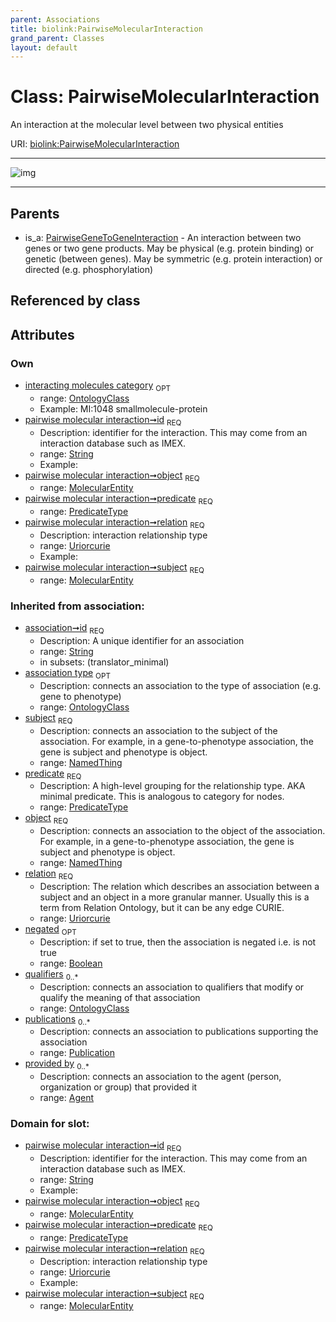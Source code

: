 ```yaml
---
parent: Associations
title: biolink:PairwiseMolecularInteraction
grand_parent: Classes
layout: default
---
```


# Class: PairwiseMolecularInteraction


An interaction at the molecular level between two physical entities

URI: [biolink:PairwiseMolecularInteraction](https://w3id.org/biolink/vocab/PairwiseMolecularInteraction)


---

![img](http://yuml.me/diagram/nofunky;dir:TB/class/[Publication],[MolecularEntity]%3Cobject%201..1-%20[PairwiseMolecularInteraction%7Cid:string;predicate:predicate_type;relation:uriorcurie;negated(i):boolean%20%3F],[MolecularEntity]%3Csubject%201..1-%20[PairwiseMolecularInteraction],[OntologyClass]%3Cinteracting%20molecules%20category%200..1-%20[PairwiseMolecularInteraction],[PairwiseGeneToGeneInteraction]%5E-[PairwiseMolecularInteraction],[PairwiseGeneToGeneInteraction],[OntologyClass],[MolecularEntity],[Agent])

---


## Parents

 *  is_a: [PairwiseGeneToGeneInteraction](PairwiseGeneToGeneInteraction.md) - An interaction between two genes or two gene products. May be physical (e.g. protein binding) or genetic (between genes). May be symmetric (e.g. protein interaction) or directed (e.g. phosphorylation)

## Referenced by class


## Attributes


### Own

 * [interacting molecules category](interacting_molecules_category.md)  <sub>OPT</sub>
    * range: [OntologyClass](OntologyClass.md)
    * Example: MI:1048 smallmolecule-protein
 * [pairwise molecular interaction➞id](pairwise_molecular_interaction_id.md)  <sub>REQ</sub>
    * Description: identifier for the interaction. This may come from an interaction database such as IMEX.
    * range: [String](types/String.md)
    * Example:    
 * [pairwise molecular interaction➞object](pairwise_molecular_interaction_object.md)  <sub>REQ</sub>
    * range: [MolecularEntity](MolecularEntity.md)
 * [pairwise molecular interaction➞predicate](pairwise_molecular_interaction_predicate.md)  <sub>REQ</sub>
    * range: [PredicateType](types/PredicateType.md)
 * [pairwise molecular interaction➞relation](pairwise_molecular_interaction_relation.md)  <sub>REQ</sub>
    * Description: interaction relationship type
    * range: [Uriorcurie](types/Uriorcurie.md)
    * Example:    
 * [pairwise molecular interaction➞subject](pairwise_molecular_interaction_subject.md)  <sub>REQ</sub>
    * range: [MolecularEntity](MolecularEntity.md)

### Inherited from association:

 * [association➞id](association_id.md)  <sub>REQ</sub>
    * Description: A unique identifier for an association
    * range: [String](types/String.md)
    * in subsets: (translator_minimal)
 * [association type](association_type.md)  <sub>OPT</sub>
    * Description: connects an association to the type of association (e.g. gene to phenotype)
    * range: [OntologyClass](OntologyClass.md)
 * [subject](subject.md)  <sub>REQ</sub>
    * Description: connects an association to the subject of the association. For example, in a gene-to-phenotype association, the gene is subject and phenotype is object.
    * range: [NamedThing](NamedThing.md)
 * [predicate](predicate.md)  <sub>REQ</sub>
    * Description: A high-level grouping for the relationship type. AKA minimal predicate. This is analogous to category for nodes.
    * range: [PredicateType](types/PredicateType.md)
 * [object](object.md)  <sub>REQ</sub>
    * Description: connects an association to the object of the association. For example, in a gene-to-phenotype association, the gene is subject and phenotype is object.
    * range: [NamedThing](NamedThing.md)
 * [relation](relation.md)  <sub>REQ</sub>
    * Description: The relation which describes an association between a subject and an object in a more granular manner. Usually this is a term from Relation Ontology, but it can be any edge CURIE.
    * range: [Uriorcurie](types/Uriorcurie.md)
 * [negated](negated.md)  <sub>OPT</sub>
    * Description: if set to true, then the association is negated i.e. is not true
    * range: [Boolean](types/Boolean.md)
 * [qualifiers](qualifiers.md)  <sub>0..*</sub>
    * Description: connects an association to qualifiers that modify or qualify the meaning of that association
    * range: [OntologyClass](OntologyClass.md)
 * [publications](publications.md)  <sub>0..*</sub>
    * Description: connects an association to publications supporting the association
    * range: [Publication](Publication.md)
 * [provided by](provided_by.md)  <sub>0..*</sub>
    * Description: connects an association to the agent (person, organization or group) that provided it
    * range: [Agent](Agent.md)

### Domain for slot:

 * [pairwise molecular interaction➞id](pairwise_molecular_interaction_id.md)  <sub>REQ</sub>
    * Description: identifier for the interaction. This may come from an interaction database such as IMEX.
    * range: [String](types/String.md)
    * Example:    
 * [pairwise molecular interaction➞object](pairwise_molecular_interaction_object.md)  <sub>REQ</sub>
    * range: [MolecularEntity](MolecularEntity.md)
 * [pairwise molecular interaction➞predicate](pairwise_molecular_interaction_predicate.md)  <sub>REQ</sub>
    * range: [PredicateType](types/PredicateType.md)
 * [pairwise molecular interaction➞relation](pairwise_molecular_interaction_relation.md)  <sub>REQ</sub>
    * Description: interaction relationship type
    * range: [Uriorcurie](types/Uriorcurie.md)
    * Example:    
 * [pairwise molecular interaction➞subject](pairwise_molecular_interaction_subject.md)  <sub>REQ</sub>
    * range: [MolecularEntity](MolecularEntity.md)
